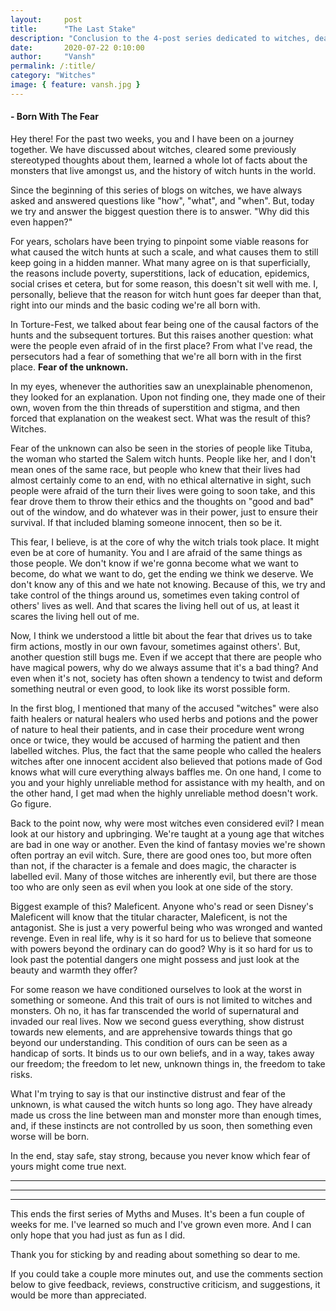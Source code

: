 ```yaml
---
layout:     post
title:      "The Last Stake"
description: "Conclusion to the 4-post series dedicated to witches, dealing only in truth."
date:       2020-07-22 0:10:00
author:     "Vansh"
permalink: /:title/
category: "Witches"
image: { feature: vansh.jpg }
---
```


#### - Born With The Fear

Hey there! For the past two weeks, you and I have been on a journey together. We have
discussed about witches, cleared some previously stereotyped thoughts about them, learned a
whole lot of facts about the monsters that live amongst us, and the history of witch hunts in the
world.

Since the beginning of this series of blogs on witches, we have always asked and answered
questions like "how", "what", and "when". But, today we try and answer the biggest question there
is to answer. "Why did this even happen?"

For years, scholars have been trying to pinpoint some viable reasons for what caused the
witch hunts at such a scale, and what causes them to still keep going in a hidden manner.
What many agree on is that superficially, the reasons include poverty, superstitions, lack of
education, epidemics, social crises et cetera, but for some reason, this doesn't sit well with me.
I, personally, believe that the reason for witch hunt goes far deeper than that, right into our minds
and the basic coding we're all born with.

In Torture-Fest, we talked about fear being one of the causal factors of the hunts and the
subsequent tortures. But this raises another question: what were the people even afraid of in the
first place? From what I've read, the persecutors had a fear of something that we're all born with
in the first place. __Fear of the unknown.__

In my eyes, whenever the authorities saw an unexplainable phenomenon, they looked for an
explanation. Upon not finding one, they made one of their own, woven from the thin threads of
superstition and stigma, and then forced that explanation on the weakest sect. What was the
result of this? Witches.

Fear of the unknown can also be seen in the stories of people like Tituba, the woman who
started the Salem witch hunts. People like her, and I don't mean ones of the same race, but
people who knew that their lives had almost certainly come to an end, with no ethical alternative
in sight, such people were afraid of the turn their lives were going to soon take, and this fear
drove them to throw their ethics and the thoughts on "good and bad" out of the window, and
do whatever was in their power, just to ensure their survival. If that included blaming someone
innocent, then so be it.

This fear, I believe, is at the core of why the witch trials took place. It might even be at core of
humanity. You and I are afraid of the same things as those people. We don't know if we're gonna
become what we want to become, do what we want to do, get the ending we think we deserve.
We don't know any of this and we hate not knowing. Because of this, we try and take control of
the things around us, sometimes even taking control of others' lives as well. And that scares the
living hell out of us, at least it scares the living hell out of me.

Now, I think we understood a little bit about the fear that drives us to take firm actions, mostly
in our own favour, sometimes against others'. But, another question still bugs me. Even if we
accept that there are people who have magical powers, why do we always assume that it's a
bad thing? And even when it's not, society has often shown a tendency to twist and deform
something neutral or even good, to look like its worst possible form.

In the first blog, I mentioned that many of the accused "witches" were also faith healers or
natural healers who used herbs and potions and the power of nature to heal their patients, and
in case their procedure went wrong once or twice, they would be accused of harming the patient
and then labelled witches. Plus, the fact that the same people who called the healers witches
after one innocent accident also believed that potions made of God knows what will cure
everything always baffles me. On one hand, I come to you and your highly unreliable method for
assistance with my health, and on the other hand, I get mad when the highly unreliable method
doesn't work. Go figure.

Back to the point now, why were most witches even considered evil? I mean look at our history
and upbringing. We're taught at a young age that witches are bad in one way or another. Even the
kind of fantasy movies we're shown often portray an evil witch. Sure, there are good ones too,
but more often than not, if the character is a female and does magic, the character is labelled
evil. Many of those witches are inherently evil, but there are those too who are only seen as evil
when you look at one side of the story.

Biggest example of this? Maleficent. Anyone who's read or seen Disney's Maleficent will know
that the titular character, Maleficent, is not the antagonist. She is just a very powerful being
who was wronged and wanted revenge. Even in real life, why is it so hard for us to believe that
someone with powers beyond the ordinary can do good? Why is it so hard for us to look past
the potential dangers one might possess and just look at the beauty and warmth they offer?

For some reason we have conditioned ourselves to look at the worst in something or someone.
And this trait of ours is not limited to witches and monsters. Oh no, it has far transcended
the world of supernatural and invaded our real lives. Now we second guess everything, show
distrust towards new elements, and are apprehensive towards things that go beyond our
understanding. This condition of ours can be seen as a handicap of sorts. It binds us to our own
beliefs, and in a way, takes away our freedom; the freedom to let new, unknown things in, the
freedom to take risks.

What I'm trying to say is that our instinctive distrust and fear of the unknown, is what caused the
witch hunts so long ago. They have already made us cross the line between man and monster
more than enough times, and, if these instincts are not controlled by us soon, then something
even worse will be born.

In the end, stay safe, stay strong, because you never know which fear of yours might come true
next.

***
***
***

This ends the first series of Myths and Muses. It's been a fun couple of weeks for me. I've
learned so much and I've grown even more. And I can only hope that you had just as fun as I did.

Thank you for sticking by and reading about something so dear to me.

If you could take a couple more minutes out, and use the comments section below to give
feedback, reviews, constructive criticism, and suggestions, it would be more than appreciated.
